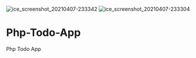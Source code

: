 ![ice_screenshot_20210407-233342](https://user-images.githubusercontent.com/70813725/113924542-f8663c80-97fa-11eb-9fc7-3874ca39d703.png)
![ice_screenshot_20210407-233304](https://user-images.githubusercontent.com/70813725/113924546-fa300000-97fa-11eb-9d8a-199e6b0fcfa6.png)
# Php-Todo-App
Php Todo App
